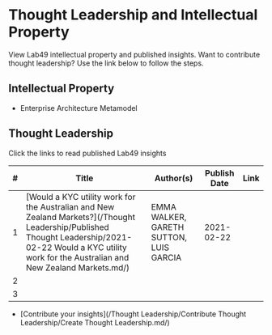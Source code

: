 # Thought Leadership and Intellectual Property
View Lab49 intellectual property and published insights. Want to contribute thought leadership? Use the link below to follow the steps.

## Intellectual Property
* Enterprise Architecture Metamodel

## Thought Leadership


Click the links to read published Lab49 insights

| # | Title | Author(s) | Publish Date | Link |
|---|-------|-----------|--------------|------|
| 1  |[Would a KYC utility work for the Australian and New Zealand Markets?](/Thought Leadership/Published Thought Leadership/2021-02-22 Would a KYC utility work for the Australian and New Zealand Markets.md/)       |EMMA WALKER, GARETH SUTTON, LUIS GARCIA           |2021-02-22            |
| 2  |       |           |              |     |
| 3  |       |           |              |     |

* [Contribute your insights](/Thought Leadership/Contribute Thought Leadership/Create Thought Leadership.md/)

